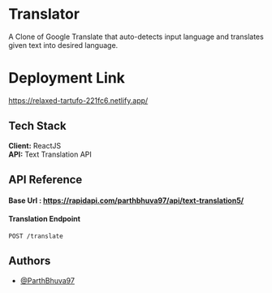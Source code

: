 # Translator

A Clone of Google Translate that auto-detects input language and translates given text into desired language.

# Deployment Link

https://relaxed-tartufo-221fc6.netlify.app/

## Tech Stack

**Client:** ReactJS \
**API:** Text Translation API



## API Reference

#### Base Url : https://rapidapi.com/parthbhuva97/api/text-translation5/

#### Translation Endpoint

``
  POST /translate
``



## Authors

- [@ParthBhuva97](https://www.github.com/ParthBhuva97)
